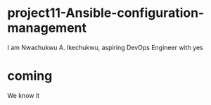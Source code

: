 ﻿# project11-Ansible-configuration-management
I am Nwachukwu A. Ikechukwu, aspiring DevOps Engineer with
yes
# coming
We know it
